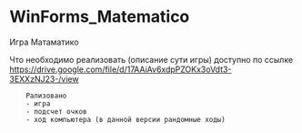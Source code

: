 # WinForms_Matematico
Игра Матаматико

Что необходимо реализовать (описание сути игры) доступно по ссылке https://drive.google.com/file/d/17AAiAv6xdpPZOKx3oVdt3-3EXXzNJ23-/view 

        Рализовано
        - игра
        - подсчет очков
        - ход компьютера (в данной версии рандомные ходы)